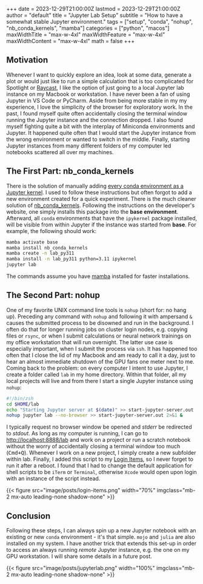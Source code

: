 +++
date = 2023-12-29T21:00:00Z
lastmod = 2023-12-29T21:00:00Z
author = "default"
title = "Jupyter Lab Setup"
subtitle = "How to have a somewhat stable Jupyter environment."
tags = ["setup", "conda", "nohup", "nb_conda_kernels", "mamba"]
categories = ["python", "macos"]
maxWidthTitle = "max-w-4xl"
maxWidthFeature = "max-w-4xl"
maxWidthContent = "max-w-4xl"
math = false
+++

## Motivation

Whenever I want to quickly explore an idea, look at some data, generate a plot or would just like to run a simple calculation that is too complicated for Spotlight or [Raycast](https://www.raycast.com/), I like the option of just going to a local Jupyter lab instance on my Macbook or workstation. I have never been a fan of using Jupyter in VS Code or PyCharm. Aside from being more stable in my my experience, I love the simplicity of the browser for exploratory work. In the past, I found myself quite often accidentally closing the terminal window running the Jupyter instance and the connection dropped. I also found myself fighting quite a bit with the interplay of Miniconda environments and Jupyter. It happened quite often that I would start the Jupyter instance from the wrong environment or wanted to switch in the middle. Finally, starting Jupyter instances from many different folders of my computer led notebooks scattered all over my machines.

## The First Part: nb_conda_kernels

There is the solution of manually adding [every conda environment as a Jupyter kernel](https://saturncloud.io/blog/how-to-add-conda-environment-to-jupyterlab/). I used to follow these instructions but often forgot to add a new environment created for a quick experiment. There is the much cleaner solution of [nb_conda_kernels](https://github.com/Anaconda-Platform/nb_conda_kernels/). Following the instructions on the developer's website, one simply installs this package into the **base environment**. Afterward, all `conda` environments that have the `ipykernel` package installed, will be visible from within Jupyter if the instance was started from **base**. For example, the following should work:

```bash
mamba activate base
mamba install nb_conda_kernels
mamba create -n lab_py311
mamba install -n lab_py311 python=3.11 ipykernel
jupyter lab
```

The commands assume you have [mamba](https://github.com/mamba-org/mamba) installed for faster installations.

## The Second Part: nohup

One of my favorite UNIX command line tools is `nohup` (short for: no hang up). Preceding any command with `nohup` and following it with ampersand `&` causes the submitted process to be disowned and run in the background. I often do that for longer running jobs on cluster login nodes, e.g. copying files or `rsync`, or when I submit calculations or neural network trainings on my office workstation that will run overnight. The latter use case is especially important, when I submit the process via `ssh`. It has happened too often that I close the lid of my Macbook and am ready to call it a day, just to hear an almost immediate shutdown of the GPU fans one meter next to me. Coming back to the problem: on every computer I intent to use Jupyter, I create a folder called `lab` in my home directory. Within that folder, all my local projects will live and from there I start a single Jupyter instance using `nohup`:

```bash
#!/bin/zsh
cd $HOME/lab
echo "Starting Jupyter server at $(date)" >> start-jupyter-server.out
nohup jupyter lab --no-browser >> start-jupyter-server.out 2>&1 &
```

I typically request no browser window be opened and *stderr* be redirected to *stdout*. As long as my computer is running, I can go to [http://localhost:8888/lab](http://localhost:8888/lab) and work on a project or run a scratch notebook without the worry of accidentally closing a terminal window too much (<kbd><kbd>Cmd</kbd>+<kbd>Q</kbd></kbd>). Whenever I work on a new project, I simply create a new subfolder within lab. Finally, I added this script to my [Login Items](https://support.apple.com/en-gb/guide/mac-help/mh15189/), so I never forget to run it after a reboot. I found that I had to change the default application for shell scripts to be `iTerm` or `Terminal`, otherwise `Xcode` would open upon login with an instance of the script instead.

{{< figure src="image/posts/login-items.png" width="70%" imgclass="mb-2 mx-auto leading-none shadow-none" >}}

## Conclusion

Following these steps, I can always spin up a new Jupyter notebook with an existing or new `conda` environment - it's that simple. `mojo` and `julia` are also installed on my system. I have another trick that extends this set-up in order to access an always running *remote* Jupyter instance, e.g. the one on my GPU workstation. I will share some details in a future post.

{{< figure src="image/posts/jupyterlab.png" width="100%" imgclass="mb-2 mx-auto leading-none shadow-none" >}}

